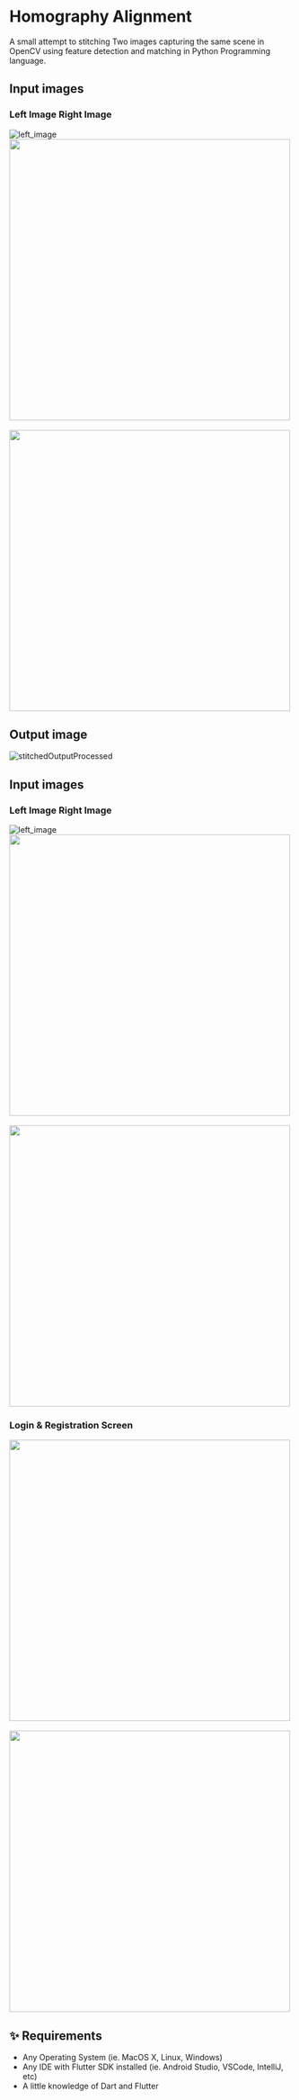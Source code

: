 # Homography Alignment

A small attempt to stitching Two images capturing the same scene in OpenCV using feature detection and matching in Python Programming language.


## Input images
### Left Image  Right Image
![left_image](https://user-images.githubusercontent.com/85626938/166118088-08b412f6-efbe-49d6-904b-2c56e531b033.png)   <img src="screens/detail_screen.jpg" height="500em" /> &nbsp;&nbsp;&nbsp;&nbsp; <img src="screens/add_to_cart_screen.jpg" height="500em" />










## Output image
![stitchedOutputProcessed](https://user-images.githubusercontent.com/85626938/166118022-dc4962b4-e04c-4db7-b763-29247e699115.png)

## Input images
### Left Image  Right Image
![left_image](https://user-images.githubusercontent.com/85626938/166118088-08b412f6-efbe-49d6-904b-2c56e531b033.png)   <img src="screens/detail_screen.jpg" height="500em" /> &nbsp;&nbsp;&nbsp;&nbsp; <img src="screens/add_to_cart_screen.jpg" height="500em" />


### Login & Registration Screen
<img src="screens/login_screen.jpg" height="500em" />&nbsp;&nbsp;&nbsp;&nbsp; <img src="screens/signin_scren.jpg" height="500em" />

## ✨ Requirements
* Any Operating System (ie. MacOS X, Linux, Windows)
* Any IDE with Flutter SDK installed (ie.  Android Studio, VSCode, IntelliJ, etc)
* A little knowledge of Dart and Flutter


